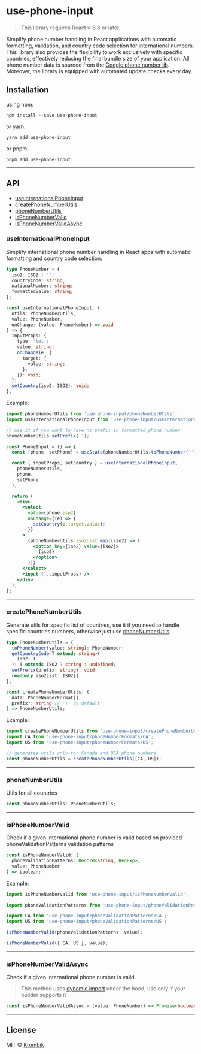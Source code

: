 # use-phone-input

> This library requires React v16.8 or later.

Simplify phone number handling in React applications with automatic formatting, validation, and country code selection for international numbers. This library also provides the flexibility to work exclusively with specific countries, effectively reducing the final bundle size of your application. All phone number data is sourced from the [Google phone number lib](https://github.com/google/libphonenumber). Moreover, the library is equipped with automated update checks every day.

## Installation

using npm:

```
npm install --save use-phone-input
```

or yarn:

```
yarn add use-phone-input
```

or pnpm:

```
pnpm add use-phone-input
```

---

## API

- [useInternationalPhoneInput](#useinternationalphoneinput)
- [createPhoneNumberUtils](#createphonenumberutils)
- [phoneNumberUtils](#phonenumberutils)
- [isPhoneNumberValid](#isphonenumbervalid)
- [isPhoneNumberValidAsync](#isphonenumbervalidasync)

### useInternationalPhoneInput

Simplify international phone number handling in React apps with automatic formatting and country code selection.

```ts
type PhoneNumber = {
  iso2: ISO2 | '';
  countryCode: string;
  nationalNumber: string;
  formattedValue: string;
};

const useInternationalPhoneInput: (
  utils: PhoneNumberUtils,
  value: PhoneNumber,
  onChange: (value: PhoneNumber) => void
) => {
  inputProps: {
    type: 'tel';
    value: string;
    onChange(e: {
      target: {
        value: string;
      };
    }): void;
  };
  setCountry(iso2: ISO2): void;
};
```

Example:

```jsx
import phoneNumberUtils from 'use-phone-input/phoneNumberUtils';
import useInternationalPhoneInput from 'use-phone-input/useInternationalPhoneInput';

// use it if you want to have no prefix in formatted phone number
phoneNumberUtils.setPrefix('');

const PhoneInput = () => {
  const [phone, setPhone] = useState(phoneNumberUtils.toPhoneNumber(''));

  const { inputProps, setCountry } = useInternationalPhoneInput(
    phoneNumberUtils,
    phone,
    setPhone
  );

  return (
    <div>
      <select
        value={phone.iso2}
        onChange={(e) => {
          setCountry(e.target.value);
        }}
      >
        {phoneNumberUtils.iso2List.map((iso2) => (
          <option key={iso2} value={iso2}>
            {iso2}
          </option>
        ))}
      </select>
      <input {...inputProps} />
    </div>
  );
};
```

---

### createPhoneNumberUtils

Generate utils for specific list of countries, use it if you need to handle specific countries numbers, otherwise just use [phoneNumberUtils](#phonenumberutils)

```ts
type PhoneNumberUtils = {
  toPhoneNumber(value: string): PhoneNumber;
  getCountryCode<T extends string>(
    iso2: T
  ): T extends ISO2 ? string : undefined;
  setPrefix(prefix: string): void;
  readonly iso2List: ISO2[];
};

const createPhoneNumberUtils: (
  data: PhoneNumberFormat[],
  prefix?: string // '+' by default
) => PhoneNumberUtils;
```

Example:

```js
import createPhoneNumberUtils from 'use-phone-input/createPhoneNumberUtils';
import CA from 'use-phone-input/phoneNumberFormats/CA';
import US from 'use-phone-input/phoneNumberFormats/US';

// generates utils only for Canada and USA phone numbers
const phoneNumberUtils = createPhoneNumberUtils([CA, US]);
```

---

### phoneNumberUtils

Utils for all countries

```ts
const phoneNumberUtils: PhoneNumberUtils;
```

---

### isPhoneNumberValid

Check if a given international phone number is valid based on provided phoneValidationPatterns validation patterns

```ts
const isPhoneNumberValid: (
  phoneValidationPatterns: Record<string, RegExp>,
  value: PhoneNumber
) => boolean;
```

Example:

```js
import isPhoneNumberValid from 'use-phone-input/isPhoneNumberValid';

import phoneValidationPatterns from 'use-phone-input/phoneValidationPatterns';

import CA from 'use-phone-input/phoneValidationPatterns/CA';
import US from 'use-phone-input/phoneValidationPatterns/US';

isPhoneNumberValid(phoneValidationPatterns, value);

isPhoneNumberValid({ CA, US }, value);
```

---

### isPhoneNumberValidAsync

Check if a given international phone number is valid.

> This method uses [dynamic import](https://developer.mozilla.org/en-US/docs/Web/JavaScript/Reference/Operators/import) under the hood, use only if your builder supports it

```ts
const isPhoneNumberValidAsync = (value: PhoneNumber) => Promise<boolean>;
```

---

## License

MIT © [Krombik](https://github.com/Krombik)
